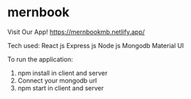 # mernbook

Visit Our App!
https://mernbookmb.netlify.app/

Tech used:
React js
Express js
Node js
Mongodb
Material UI

To run the application:
1. npm install in client and server
2. Connect your mongodb url
3. npm start in client and server
